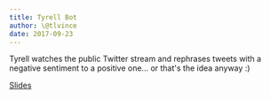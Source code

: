 ```yaml
---
title: Tyrell Bot
author: \@tlvince
date: 2017-09-23
---
```


Tyrell watches the public Twitter stream and rephrases tweets with a negative sentiment to a positive one... or that's the idea anyway :)

[Slides](https://talks.tlvince.com/2017-09-23-tyrell-bot.pdf)
